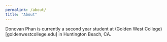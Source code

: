 ```yaml
---
permalink: /about/
title: "About"
---
```


Donovan Phan is currently a second year student at (Golden West College)[goldenwestcollege.edu] in Huntington Beach, CA.